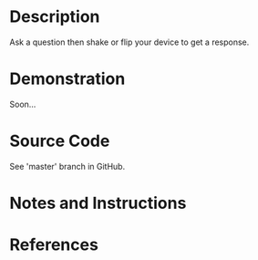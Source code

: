 # Description
Ask a question then shake or flip your device to get a response.

# Demonstration
Soon...

# Source Code
See 'master' branch in GitHub.

# Notes and Instructions

# References

